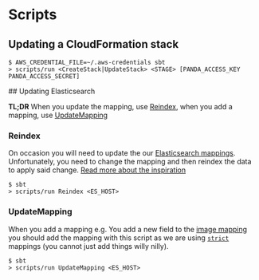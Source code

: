 # Scripts

## Updating a CloudFormation stack

    $ AWS_CREDENTIAL_FILE=~/.aws-credentials sbt
    > scripts/run <CreateStack|UpdateStack> <STAGE> [PANDA_ACCESS_KEY PANDA_ACCESS_SECRET]
    
    
## Updating Elasticsearch

__TL;DR__ When you update the mapping, use [Reindex](#Reindex),
when you add a mapping, use [UpdateMapping](#UpdateMapping)

### Reindex
On occasion you will need to update the our [Elasticsearch mappings](https://github.com/guardian/media-service/blob/master/common-lib/src/main/scala/com/gu/mediaservice/lib/elasticsearch/Mappings.scala).
Unfortunately, you need to change the mapping and then reindex the data to apply said change.
[Read more about the inspiration](http://www.elasticsearch.org/blog/changing-mapping-with-zero-downtime/) 

    $ sbt
    > scripts/run Reindex <ES_HOST>
    
### UpdateMapping
When you add a mapping e.g. You add a new field to the [image mapping](https://github.com/guardian/media-service/blob/master/common-lib/src/main/scala/com/gu/mediaservice/lib/elasticsearch/Mappings.scala#L73)
you should add the mapping with this script as we are using [`strict`](http://www.elasticsearch.org/guide/en/elasticsearch/guide/current/dynamic-mapping.html)
mappings (you cannot just add things willy nilly).

    $ sbt
    > scripts/run UpdateMapping <ES_HOST>

